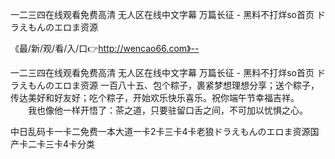 一二三四在线观看免费高清
无人区在线中文字幕
万篇长征 - 黑料不打烊so首页
ドラえもんのエロま资源


《最/新/观/看/入/口👉http://wencao66.com》--

一二三四在线观看免费高清
无人区在线中文字幕
万篇长征 - 黑料不打烊so首页
ドラえもんのエロま资源
	一百八十五、包个粽子，裹紧梦想理想分享；送个粽子，传达美好和好友好；吃个粽子，开始欢乐快乐喜乐。祝你端午节幸福吉祥。
　　我也像他一样开悟了：茶之道，只要驻留口舌之间，不可加以忧惧之心。





中日乱码卡一卡二免费一本大道一卡2卡三卡4卡老狼ドラえもんのエロま资源国产卡二卡三卡4卡分类
